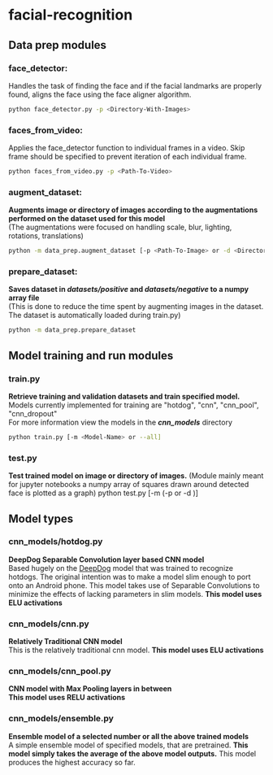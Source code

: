 # facial-recognition

## Data prep modules

### face_detector:  
Handles the task of finding the face and if the facial landmarks are properly found, aligns the face using the face aligner algorithm.
```bash
python face_detector.py -p <Directory-With-Images>
```

### faces_from_video:  
Applies the face_detector function to individual frames in a video. Skip frame should be specified to prevent iteration of each individual frame.
```bash
python faces_from_video.py -p <Path-To-Video>
```

### augment_dataset:
**Augments image or directory of images according to the augmentations performed on the dataset used for this model**  
(The augmentations were focused on handling scale, blur, lighting, rotations, translations)
```bash
python -m data_prep.augment_dataset [-p <Path-To-Image> or -d <Directory-Of-Images>]
```

### prepare_dataset:
**Saves dataset in *datasets/positive* and *datasets/negative* to a numpy array file**  
(This is done to reduce the time spent by augmenting images in the dataset. The dataset is automatically loaded during train.py)
```bash
python -m data_prep.prepare_dataset
```


## Model training and run modules

### train.py
**Retrieve training and validation datasets and train specified model.**  
Models currently implemented for training are "hotdog", "cnn", "cnn_pool", "cnn_dropout"  
For more information view the models in the ***cnn_models*** directory
```bash
python train.py [-m <Model-Name> or --all]
```

### test.py
**Test trained model on image or directory of images.**
(Module mainly meant for jupyter notebooks a numpy array of squares drawn around detected face is plotted as a graph)
python test.py [-m <Model-Name> (-p <Path-To-Image> or -d <Directory-Of-Images>)]

## Model types  

### cnn_models/hotdog.py
**DeepDog Separable Convolution layer based CNN model**  
Based hugely on the [DeepDog](https://medium.com/@timanglade/how-hbos-silicon-valley-built-not-hotdog-with-mobile-tensorflow-keras-react-native-ef03260747f3) model that was trained to recognize hotdogs. The original intention was to make a model slim enough to port onto an Android phone. This model takes use of Separable Convolutions to minimize the effects of lacking parameters in slim models. **This model uses ELU activations**  
### cnn_models/cnn.py
**Relatively Traditional CNN model**  
This is the relatively traditional cnn model. **This model uses ELU activations**    
### cnn_models/cnn_pool.py  
**CNN model with Max Pooling layers in between**  
**This model uses RELU activations**  

### cnn_models/ensemble.py  
**Ensemble model of a selected number or all the above trained models**  
A simple ensemble model of specified models, that are pretrained. **This model simply takes the average of the above model outputs.**
This model produces the highest accuracy so far.
